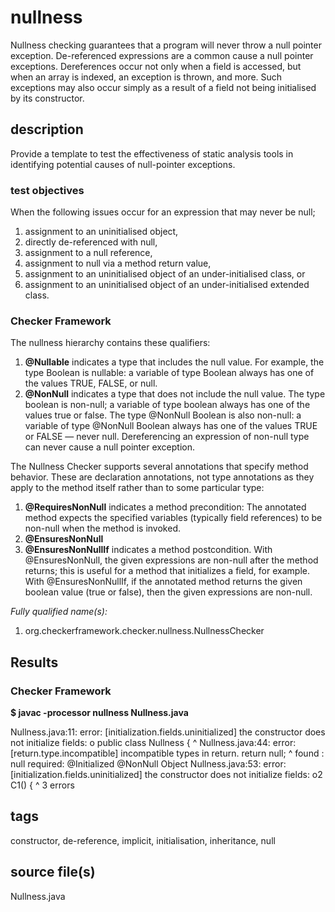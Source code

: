 # nullness
Nullness checking guarantees that a program will never throw a null pointer exception.
De-referenced expressions are a common cause a null pointer exceptions. Dereferences 
occur not only when a field is accessed, but when an array is indexed, an exception is 
thrown, and more. Such exceptions may also occur simply as a result of a field not being 
initialised by its constructor.

## description
Provide a template to test the effectiveness of static analysis tools in identifying 
potential causes of null-pointer exceptions.

### test objectives
When the following issues occur for an expression that may never be null;
1) assignment to an uninitialised object,
2) directly de-referenced with null,
3) assignment to a null reference,
4) assignment to null via a method return value,
5) assignment to an uninitialised object of an under-initialised class, or
6) assignment to an uninitialised object of an under-initialised extended class.

### Checker Framework

The nullness hierarchy contains these qualifiers:
1. **@Nullable** indicates a type that includes the null value. For example, the type 
Boolean is nullable: a variable of type Boolean always has one of the values TRUE, FALSE, 
or null.
2. **@NonNull** indicates a type that does not include the null value. The type boolean 
is non-null; a variable of type boolean always has one of the values true or false. The 
type @NonNull Boolean is also non-null: a variable of type @NonNull Boolean always has 
one of the values TRUE or FALSE — never null. Dereferencing an expression of non-null 
type can never cause a null pointer exception.

The Nullness Checker supports several annotations that specify method behavior. These are 
declaration annotations, not type annotations as they apply to the method itself rather 
than to some particular type:
1. **@RequiresNonNull** indicates a method precondition: The annotated method expects the 
specified variables (typically field references) to be non-null when the method is 
invoked.
2. **@EnsuresNonNull**
3. **@EnsuresNonNullIf** indicates a method postcondition. With @EnsuresNonNull, the 
given expressions are non-null after the method returns; this is useful for a method that 
initializes a field, for example. With @EnsuresNonNullIf, if the annotated method returns 
the given boolean value (true or false), then the given expressions are non-null.

*Fully qualified name(s):*
1) org.checkerframework.checker.nullness.NullnessChecker

## Results

### Checker Framework

**$ javac -processor nullness Nullness.java**

Nullness.java:11: error: [initialization.fields.uninitialized] the constructor does not initialize fields: o
public class Nullness {
       ^
Nullness.java:44: error: [return.type.incompatible] incompatible types in return.
        return null;
               ^
  found   : null
  required: @Initialized @NonNull Object
Nullness.java:53: error: [initialization.fields.uninitialized] the constructor does not initialize fields: o2
    C1() {
    ^
3 errors

## tags
constructor, de-reference, implicit, initialisation, inheritance, null

## source file(s)
Nullness.java